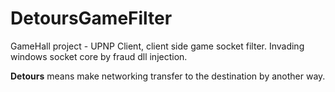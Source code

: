 # DetoursGameFilter
GameHall project - UPNP Client, client side game socket filter. 
Invading windows socket core by fraud dll injection. 

**Detours** means make networking transfer to the destination by another way.
